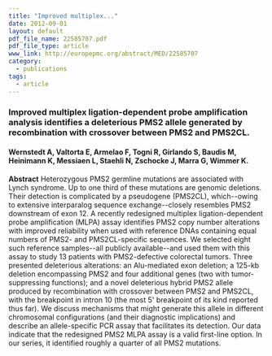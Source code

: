 ```yaml
---
title: "Improved multiplex..."
date: 2012-09-01
layout: default
pdf_file_name: 22585707.pdf
pdf_file_type: article
www_link: http://europepmc.org/abstract/MED/22585707
category:
  - publications
tags:
  - article
---
```


### Improved multiplex ligation-dependent probe amplification analysis identifies a deleterious PMS2 allele generated by recombination with crossover between PMS2 and PMS2CL.
#### Wernstedt A, Valtorta E, Armelao F, Togni R, Girlando S, Baudis M, Heinimann K, Messiaen L, Staehli N, Zschocke J, Marra G, Wimmer K.

**Abstract** Heterozygous PMS2 germline mutations are associated with Lynch syndrome. Up to one third of these mutations are genomic deletions. Their detection is complicated by a pseudogene (PMS2CL), which--owing to extensive interparalog sequence exchange--closely resembles PMS2 downstream of exon 12. A recently redesigned multiplex ligation-dependent probe amplification (MLPA) assay identifies PMS2 copy number alterations with improved reliability when used with reference DNAs containing equal numbers of PMS2- and PMS2CL-specific sequences. We selected eight such reference samples--all publicly available--and used them with this assay to study 13 patients with PMS2-defective colorectal tumors. Three presented deleterious alterations: an Alu-mediated exon deletion; a 125-kb deletion encompassing PMS2 and four additional genes (two with tumor-suppressing functions); and a novel deleterious hybrid PMS2 allele produced by recombination with crossover between PMS2 and PMS2CL, with the breakpoint in intron 10 (the most 5' breakpoint of its kind reported thus far). We discuss mechanisms that might generate this allele in different chromosomal configurations (and their diagnostic implications) and describe an allele-specific PCR assay that facilitates its detection. Our data indicate that the redesigned PMS2 MLPA assay is a valid first-line option. In our series, it identified roughly a quarter of all PMS2 mutations.

